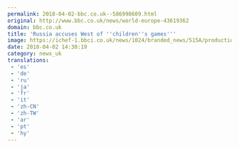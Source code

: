 ```yaml
---
permalink: 2018-04-02-bbc.co.uk--586998609.html
original: http://www.bbc.co.uk/news/world-europe-43619362
domain: bbc.co.uk
title: 'Russia accuses West of ''children''s games'''
image: https://ichef-1.bbci.co.uk/news/1024/branded_news/515A/production/_100662802_lavrov.jpg
date: 2018-04-02 14:30:19
category: news_uk
translations: 
 - 'es'
 - 'de'
 - 'ru'
 - 'ja'
 - 'fr'
 - 'it'
 - 'zh-CN'
 - 'zh-TW'
 - 'ar'
 - 'pt'
 - 'hy'
---
```


